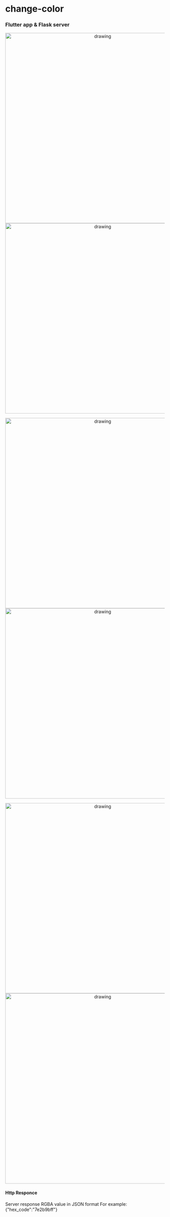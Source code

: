 # change-color
### Flutter app & Flask server

<p align="center">
  <img src="https://user-images.githubusercontent.com/56651041/140813903-ae09af18-cf8e-4e8f-8bef-4359767b4b13.png" alt="drawing" height="600"/>
   <img src="https://user-images.githubusercontent.com/56651041/140813937-865dfbac-5392-4d8f-8a7f-4ebcac17ba08.png" alt="drawing" height="600"/>

</p>

<p align="center">
   <img src="https://user-images.githubusercontent.com/56651041/140813912-c39c8916-7e16-45f5-b95b-1c37a0dd1a8e.png" alt="drawing" height="600"/>
  <img src="https://user-images.githubusercontent.com/56651041/140813963-b3fe598b-ee78-4af8-8fba-fd635600784a.png" alt="drawing" height="600"/>

</p>

<p align="center">
   <img src="https://user-images.githubusercontent.com/56651041/140813921-271424b1-b4b9-4086-997e-4766410f40bd.png" alt="drawing" height="600"/>
  <img src="https://user-images.githubusercontent.com/56651041/140813974-8f1fcdfc-8631-4386-a103-c14ae33d8559.png" alt="drawing" height="600"/>
  
</p>


#### Http Responce
Server response RGBA value in JSON format For example:  
	{"hex_code":"7e2b9bff"}
